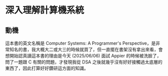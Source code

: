# 深入理解計算機系統

## 動機
這本書的英文名稱是 Computer Systems: A Programmer's Perspective，是非常知名的書，我大概大二或大三的時候就買了，但一直擺在書架沒有拿出來看，會想開始認真讀這本書的理由是今天 (2025/06/06) 面試 Appier 的時候被洗臉了，問了一題跟 C 有關的問題，才發現我從 DSA 之後就幾乎沒有好好接觸過太底層的東西了，因此打算好好鑽研這方面的知識。